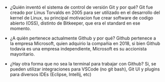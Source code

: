 * ¿Quién inventó el sistema de control de versión Git y por qué?
Git fue creado por Linus Torvalds en 2005 para ser utilizado en el desarrollo del kernel de Linux, su principal motivacion fue crear software de codigo abierto (OSS), distinto de Bitkeeper, que era el standard en ese momento. 

* ¿A quién pertenece actualmente Github y por qué?
Github pertenece a la empresa Microsoft, quien adquirio la compañia en 2018, si bien Github todavia es una empresa independiente, Microsoft es su accionista mayoritario. 

* ¿Hay otra forma que no sea la terminal para trabajar con Github?
Si, se pueden utilizar integraciones para VSCode (no git bash), Git UI y plugins para diversos IDEs (Eclipse, Intellij, etc)